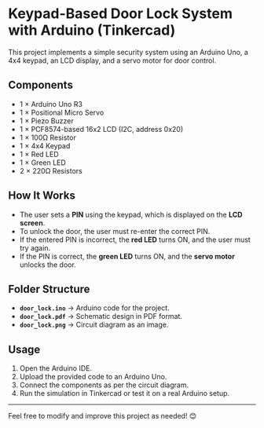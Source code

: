 # Keypad-Based Door Lock System with Arduino (Tinkercad)

This project implements a simple security system using an Arduino Uno, a 4x4 keypad, an LCD display, and a servo motor for door control.

## Components  
- 1 × Arduino Uno R3  
- 1 × Positional Micro Servo  
- 1 × Piezo Buzzer  
- 1 × PCF8574-based 16x2 LCD (I2C, address 0x20)  
- 1 × 100Ω Resistor  
- 1 × 4x4 Keypad  
- 1 × Red LED  
- 1 × Green LED  
- 2 × 220Ω Resistors  

## How It Works  
- The user sets a **PIN** using the keypad, which is displayed on the **LCD screen**.  
- To unlock the door, the user must re-enter the correct PIN.  
- If the entered PIN is incorrect, the **red LED** turns ON, and the user must try again.  
- If the PIN is correct, the **green LED** turns ON, and the **servo motor** unlocks the door.

## Folder Structure  
- **`door_lock.ino`** → Arduino code for the project.  
- **`door_lock.pdf`** → Schematic design in PDF format.  
- **`door_lock.png`** → Circuit diagram as an image.  

## Usage  
1. Open the Arduino IDE.  
2. Upload the provided code to an Arduino Uno.  
3. Connect the components as per the circuit diagram.  
4. Run the simulation in Tinkercad or test it on a real Arduino setup.  

---

Feel free to modify and improve this project as needed! 😊
